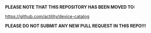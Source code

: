 **PLEASE NOTE THAT THIS REPOSITORY HAS BEEN MOVED TO:**

https://github.com/actility/device-catalog

**PLEASE DO NOT SUBMIT ANY NEW PULL REQUEST IN THIS REPO!!!**
